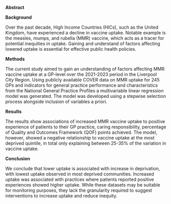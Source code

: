**Abstract**

**Background**

Over the past decade, High Income Countries (HICs), such as the United Kingdom, have experienced a decline in vaccine uptake. Notable example is the measles, mumps, and rubella (MMR) vaccine, which acts as a tracer for potential inequities in uptake. Gaining and understand of factors affecting lowered uptake is essential for effective public health policies.

**Methods**

The current study aimed to gain an understanding of factors affecting MMR vaccine uptake at a GP-level over the 2021-2023 period in the Liverpool City Region. Using publicly available COVER data on MMR uptake for 245 GPs and indicators for general practice performance and characteristics from the National General Practice Profiles a multivariable linear regression model was generated. The model was developed using a stepwise selection process alongside inclusion of variables a priori.

**Results**

The results show associations of increased MMR vaccine uptake to positive experience of patients to their GP practice, caring responsibility, percentage of Quality and Outcomes Framework (QOF) points achieved. The model, however, showed a negative relationship to vaccine uptake at the most deprived quintile, in total only explaining between 25-35% of the variation in vaccine uptake.

**Conclusion**

We conclude that lower uptake is associated with increase in deprivation, with lowest uptake observed in most deprived communities. Increased uptake was associated with practices where patients reported positive experiences showed higher uptake.  While these datasets may be suitable for monitoring purposes, they lack the granularity required to suggest interventions to increase uptake and reduce inequity.

